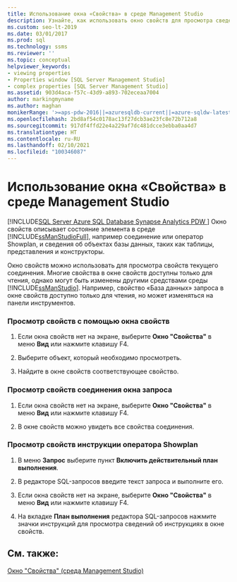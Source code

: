 ```yaml
---
title: Использование окна «Свойства» в среде Management Studio
description: Узнайте, как использовать окно свойств для просмотра сведений об элементах SQL Server Management Studio, таких как соединение, и об объектах базы данных.
ms.custom: seo-lt-2019
ms.date: 03/01/2017
ms.prod: sql
ms.technology: ssms
ms.reviewer: ''
ms.topic: conceptual
helpviewer_keywords:
- viewing properties
- Properties window [SQL Server Management Studio]
- complex properties [SQL Server Management Studio]
ms.assetid: 903d4aca-f57c-43d9-a893-702eceaa7004
author: markingmyname
ms.author: maghan
monikerRange: '>=aps-pdw-2016||=azuresqldb-current||=azure-sqldw-latest||>=sql-server-2016||>=sql-server-linux-2017||=azuresqldb-mi-current'
ms.openlocfilehash: 2bd8af54c0178ac13f27dcb3ae23fc8e72b712a8
ms.sourcegitcommit: 917df4ffd22e4a229af7dc481dcce3ebba0aa4d7
ms.translationtype: HT
ms.contentlocale: ru-RU
ms.lasthandoff: 02/10/2021
ms.locfileid: "100346087"
---
```

# <a name="use-the-properties-window-in-management-studio"></a>Использование окна «Свойства» в среде Management Studio
[!INCLUDE[SQL Server Azure SQL Database Synapse Analytics PDW ](../../includes/applies-to-version/sql-asdb-asdbmi-asa-pdw.md)]
  Окно свойств описывает состояние элемента в среде [!INCLUDE[ssManStudioFull](../../includes/ssmanstudiofull-md.md)], например соединение или оператор Showplan, и сведения об объектах базы данных, таких как таблицы, представления и конструкторы.  
  
 Окно свойств можно использовать для просмотра свойств текущего соединения. Многие свойства в окне свойств доступны только для чтения, однако могут быть изменены другими средствами среды [!INCLUDE[ssManStudio](../../includes/ssmanstudio-md.md)]. Например, свойство «База данных» запроса в окне свойств доступно только для чтения, но может изменяться на панели инструментов.  
  
### <a name="to-view-properties-using-the-properties-window"></a>Просмотр свойств с помощью окна свойств  
  
1.  Если окна свойств нет на экране, выберите **Окно "Свойства"** в меню **Вид** или нажмите клавишу F4.  
  
2.  Выберите объект, который необходимо просмотреть.  
  
3.  Найдите в окне свойств соответствующее свойство.  
  
### <a name="to-view-connection-properties-of-a-query-window"></a>Просмотр свойств соединения окна запроса  
  
1.  Если окна свойств нет на экране, выберите **Окно "Свойства"** в меню **Вид** или нажмите клавишу F4.  
  
2.  В окне свойств можно увидеть все свойства соединения.  
  
### <a name="to-view-the-properties-of-a-showplan-operator"></a>Просмотр свойств инструкции оператора Showplan  
  
1.  В меню **Запрос** выберите пункт **Включить действительный план выполнения**.  
  
2.  В редакторе SQL-запросов введите текст запроса и выполните его.  
  
3.  Если окна свойств нет на экране, выберите **Окно "Свойства"** в меню **Вид** или нажмите клавишу F4.  
  
4.  На вкладке **План выполнения** редактора SQL-запросов нажмите значки инструкций для просмотра сведений об инструкциях в окне свойств.  
  
## <a name="see-also"></a>См. также:  
 [Окно "Свойства" (среда Management Studio)](../properties-window-management-studio.md)  
  
